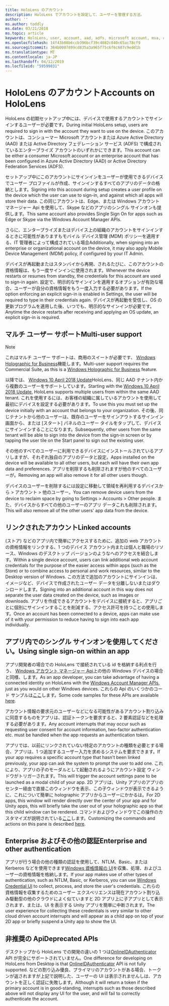 ```yaml
---
title: HoloLens のアカウント
description: HoloLens でアカウントを設定して、ユーザーを管理する方法。
author: ''
ms.author: toddly
ms.date: 03/21/2018
ms.topic: article
keywords: HoloLens, user, account, aad, adfs, microsoft account, msa, credentials
ms.openlocfilehash: 14f43b08b6ccb396bcf39c4082c840c65ac78cf9
ms.sourcegitcommit: 384b0087899cd835a3a965f75c6f6c607c9edd1b
ms.translationtype: MT
ms.contentlocale: ja-JP
ms.lasthandoff: 04/12/2019
ms.locfileid: "59599831"
---
```

# <a name="accounts-on-hololens"></a><span data-ttu-id="7fc26-104">HoloLens のアカウント</span><span class="sxs-lookup"><span data-stu-id="7fc26-104">Accounts on HoloLens</span></span>

<span data-ttu-id="7fc26-105">HoloLens の初期セットアップ中には、デバイスで使用するアカウントでサインインするユーザーが必要です。</span><span class="sxs-lookup"><span data-stu-id="7fc26-105">During initial HoloLens setup, users are required to sign in with the account they want to use on the device.</span></span> <span data-ttu-id="7fc26-106">このアカウントは、コンシューマー Microsoft アカウントまたは Azure Active Directory (AAD) または Active Directory フェデレーション サービス (ADFS) で構成されているエンタープライズ アカウントのいずれかにできます。</span><span class="sxs-lookup"><span data-stu-id="7fc26-106">This account can be either a consumer Microsoft account or an enterprise account that has been configured in Azure Active Directory (AAD) or Active Directory Federation Services (ADFS).</span></span>

<span data-ttu-id="7fc26-107">セットアップ中にこのアカウントにサインインをユーザーが使用できるデバイスでユーザー プロファイルが作成、サインインするすべてのアプリのデータの格納とします。</span><span class="sxs-lookup"><span data-stu-id="7fc26-107">Signing into this account during setup creates a user profile on the device which the user can use to sign-in, and against which all apps will store their data.</span></span> <span data-ttu-id="7fc26-108">この同じアカウントは、Edge、または Windows アカウント マネージャー Api を使用して、Skype などのアプリのシングル サインオンも提供します。</span><span class="sxs-lookup"><span data-stu-id="7fc26-108">This same account also provides Single Sign On for apps such as Edge or Skype via the Windows Account Manager APIs.</span></span>

<span data-ttu-id="7fc26-109">さらに、エンタープライズまたはデバイス上の組織のアカウントをサインインするときに可能性がありますもモバイル デバイス管理 (MDM) ポリシーを適用する、IT 管理者によって構成されている場合</span><span class="sxs-lookup"><span data-stu-id="7fc26-109">Additionally, when signing into an enterprise or organizational account on the device, it may also apply Mobile Device Management (MDM) policy, if configured by your IT Admin.</span></span>

<span data-ttu-id="7fc26-110">デバイスが再起動またはスタンバイから再開、されるたびに、このアカウントの資格情報は、もう一度サインインに使用されます。</span><span class="sxs-lookup"><span data-stu-id="7fc26-110">Whenever the device restarts or resumes from standby, the credentials for this account are used to sign-in again.</span></span> <span data-ttu-id="7fc26-111">設定で、明示的なサインインを適用するオプションが有効な場合、ユーザーが自分の資格情報をもう一度入力する必要があります。</span><span class="sxs-lookup"><span data-stu-id="7fc26-111">If the option enforcing an explicit sign-in is enabled in Settings, the user will be required to type in their credentials again.</span></span> <span data-ttu-id="7fc26-112">デバイスが再起動を受信し、OS の更新プログラムを適用した後、いつでも、明示的なサインインが必要です。</span><span class="sxs-lookup"><span data-stu-id="7fc26-112">Anytime the device restarts after receiving and applying an OS update, an explicit sign-in is required.</span></span>

## <a name="multi-user-support"></a><span data-ttu-id="7fc26-113">マルチ ユーザー サポート</span><span class="sxs-lookup"><span data-stu-id="7fc26-113">Multi-user support</span></span>

>[!NOTE]
><span data-ttu-id="7fc26-114">これはマルチ ユーザー サポートは、商用のスイートが必要です、 [Windows Holographic for Business](https://docs.microsoft.com/hololens/hololens-upgrade-enterprise)機能します。</span><span class="sxs-lookup"><span data-stu-id="7fc26-114">Multi-user support requires the Commercial Suite, as this is a [Windows Holographic for Business](https://docs.microsoft.com/hololens/hololens-upgrade-enterprise) feature.</span></span>

<span data-ttu-id="7fc26-115">以降では、 [Windows 10 April 2018 Update](release-notes-april-2018.md)HoloLens、同じ AAD テナント内から複数のユーザーをサポートしています。</span><span class="sxs-lookup"><span data-stu-id="7fc26-115">Starting with the [Windows 10 April 2018 Update](release-notes-april-2018.md), HoloLens supports multiple users from within the same AAD tenant.</span></span> <span data-ttu-id="7fc26-116">これを使用するには、お客様の組織に属しているアカウントを使用して最初にデバイスを設定する必要があります。</span><span class="sxs-lookup"><span data-stu-id="7fc26-116">To use this you must set up the device initially with an account that belongs to your organization.</span></span> <span data-ttu-id="7fc26-117">その後、同じテナントから他のユーザーは、既存のユーザーをサインアウトするサインイン画面から、または [スタート] パネルのユーザー タイルをタップして、デバイスにサインインすることになります。</span><span class="sxs-lookup"><span data-stu-id="7fc26-117">Subsequently, other users from the same tenant will be able to sign into the device from the sign-in screen or by tapping the user tile on the Start panel to sign out the existing user.</span></span> 

<span data-ttu-id="7fc26-118">その他のすべてのユーザーに利用できるデバイスにインストールされているアプリしますが、それぞれ独自のアプリのデータと設定。</span><span class="sxs-lookup"><span data-stu-id="7fc26-118">Apps installed on the device will be available to all other users, but each will have their own app data and preferences.</span></span> <span data-ttu-id="7fc26-119">アプリを削除するも削除されますが他のすべてのユーザーが。</span><span class="sxs-lookup"><span data-stu-id="7fc26-119">Removing an app will also remove it for all other users though.</span></span> 

<span data-ttu-id="7fc26-120">デバイスのユーザーを削除するには設定に移動して領域を再利用するデバイスから > アカウント > 他のユーザー。</span><span class="sxs-lookup"><span data-stu-id="7fc26-120">You can remove device users from the device to reclaim space by going to Settings > Accounts > Other people.</span></span> <span data-ttu-id="7fc26-121">また、デバイスからすべての他のユーザーのアプリ データこれも削除されます。</span><span class="sxs-lookup"><span data-stu-id="7fc26-121">This will also remove all of the other users' app data from the device.</span></span> 

## <a name="linked-accounts"></a><span data-ttu-id="7fc26-122">リンクされたアカウント</span><span class="sxs-lookup"><span data-stu-id="7fc26-122">Linked accounts</span></span>

<span data-ttu-id="7fc26-123">(ストア) などのアプリ内で簡単にアクセスするために、追加の web アカウントの資格情報をリンクする、1 つのデバイス アカウント内または個人と職場のリソース、Windows のデスクトップ バージョンのようなへのアクセスを結合します。</span><span class="sxs-lookup"><span data-stu-id="7fc26-123">Within a single device account, users can link additional web account credentials for the purpose of the easier access within apps (such as the Store) or to combine access to personal and work resources, similar to the Desktop version of Windows.</span></span> <span data-ttu-id="7fc26-124">この方法で追加のアカウントにサインインは、イメージなど、デバイスで作成されたユーザー データを分離しないまたはダウンロードします。</span><span class="sxs-lookup"><span data-stu-id="7fc26-124">Signing into an additional account in this way does not separate the user data created on the device, such as images or downloads.</span></span> <span data-ttu-id="7fc26-125">アプリを作成できるアカウントをデバイスに接続すると、アプリごとに個別にサインインすることを削減する、アクセス許可を持つことの使用します。</span><span class="sxs-lookup"><span data-stu-id="7fc26-125">Once an account has been connected to a device, apps can make use of it with your permission to reduce having to sign into each app individually.</span></span>

## <a name="using-single-sign-on-within-an-app"></a><span data-ttu-id="7fc26-126">アプリ内でのシングル サインオンを使用してください。</span><span class="sxs-lookup"><span data-stu-id="7fc26-126">Using single sign-on within an app</span></span>

<span data-ttu-id="7fc26-127">アプリ開発者の場合での HoloLens で接続されている id を格納する利点を行う、 [Windows アカウント マネージャー Api](https://msdn.microsoft.com/library/windows/apps/xaml/windows.security.authentication.web.core.aspx)上の他の Windows デバイスの場合と同様、します。</span><span class="sxs-lookup"><span data-stu-id="7fc26-127">As an app developer, you can take advantage of having a connected identity on HoloLens with the [Windows Account Manager APIs](https://msdn.microsoft.com/library/windows/apps/xaml/windows.security.authentication.web.core.aspx), just as you would on other Windows devices.</span></span> <span data-ttu-id="7fc26-128">これらの Api のいくつかのコード サンプルは[ここ](http://go.microsoft.com/fwlink/p/?LinkId=620621)します。</span><span class="sxs-lookup"><span data-stu-id="7fc26-128">Some code samples for these APIs are available [here](http://go.microsoft.com/fwlink/p/?LinkId=620621).</span></span>

<span data-ttu-id="7fc26-129">アカウント情報の要求元のユーザーなどになる可能性があるアカウント割り込みに同意するものをアプリは、認証トークンを要求すると、2 要素認証などを処理する必要があります。</span><span class="sxs-lookup"><span data-stu-id="7fc26-129">Any account interrupts that may occur such as requesting user consent for account information, two-factor authentication etc. must be handled when the app requests an authentication token.</span></span>

<span data-ttu-id="7fc26-130">アプリでは、以前にリンクされていない特定のアカウントの種類を必要とする場合、アプリは、1 つ追加するユーザー入力を求めるシステムを要求できます。</span><span class="sxs-lookup"><span data-stu-id="7fc26-130">If your app requires a specific account type that hasn't been linked previously, your app can ask the system to prompt the user to add one.</span></span> <span data-ttu-id="7fc26-131">これにより、アプリの子のモーダルとして起動されるようにアカウント設定 ウィンドウがトリガーされます。</span><span class="sxs-lookup"><span data-stu-id="7fc26-131">This will trigger the account settings pane to be launched as a modal child of your app.</span></span> <span data-ttu-id="7fc26-132">2D アプリは、Unity アプリのアプリのセンター経由で直接このウィンドウを表示、この子ウィンドウが表示できるように、これについて簡単に holographic アプリからユーザーにかかるは。</span><span class="sxs-lookup"><span data-stu-id="7fc26-132">For 2D apps, this window will render directly over the center of your app and for Unity apps, this will briefly take the user out of your holographic app so that this child window can be rendered.</span></span> <span data-ttu-id="7fc26-133">コマンドおよびウィンドウでこの操作のカスタマイズが説明されている[ここ](https://msdn.microsoft.com/library/windows/apps/windows.ui.applicationsettings.webaccountcommand.aspx)します。</span><span class="sxs-lookup"><span data-stu-id="7fc26-133">Customizing the commands and actions on this pane is described [here](https://msdn.microsoft.com/library/windows/apps/windows.ui.applicationsettings.webaccountcommand.aspx).</span></span>

## <a name="enterprise-and-other-authentication"></a><span data-ttu-id="7fc26-134">Enterprise およびその他の認証</span><span class="sxs-lookup"><span data-stu-id="7fc26-134">Enterprise and other authentication</span></span>

<span data-ttu-id="7fc26-135">アプリが行う場合の他の種類の認証を使用して、NTLM、Basic、または Kerberos などを使用できます[Windows 資格情報の UI](https://msdn.microsoft.com/library/windows/apps/windows.security.credentials.ui.aspx)を収集、処理、およびユーザーの資格情報を格納します。</span><span class="sxs-lookup"><span data-stu-id="7fc26-135">If your app makes use of other types of authentication, such as NTLM, Basic, or Kerberos, you can use [Windows Credential UI](https://msdn.microsoft.com/library/windows/apps/windows.security.credentials.ui.aspx) to collect, process, and store the user's credentials.</span></span> <span data-ttu-id="7fc26-136">これらの資格情報を収集するためのユーザー エクスペリエンスは現在アカウント割り込み駆動型の他のクラウドによく似ていますと 2D アプリ上に子アプリとして表示されます、または、UI を表示する Unity アプリを簡単に中断されます。</span><span class="sxs-lookup"><span data-stu-id="7fc26-136">The user experience for collecting these credentials is very similar to other cloud driven account interrupts and will appear as a child app on top of your 2D app or briefly suspend a Unity app to show the UI.</span></span>

## <a name="deprecated-apis"></a><span data-ttu-id="7fc26-137">非推奨の Api</span><span class="sxs-lookup"><span data-stu-id="7fc26-137">Deprecated APIs</span></span>

<span data-ttu-id="7fc26-138">デスクトップから HoloLens での開発の違いの 1 つは[OnlineIDAuthenticator](https://msdn.microsoft.com/library/windows/apps/windows.security.authentication.onlineid.onlineidauthenticator.aspx) API が完全にサポートされていません。</span><span class="sxs-lookup"><span data-stu-id="7fc26-138">One difference for developing on HoloLens from Desktop is that [OnlineIDAuthenticator](https://msdn.microsoft.com/library/windows/apps/windows.security.authentication.onlineid.onlineidauthenticator.aspx) API is not fully supported.</span></span> <span data-ttu-id="7fc26-139">などの割り込み優良、プライマリのアカウントがある場合、トークンが返されますが上記で説明した、ユーザーの UI は表示されませんしは、アカウントを正しく認証に失敗します。</span><span class="sxs-lookup"><span data-stu-id="7fc26-139">Although it will return a token if the primary account is in good-standing, interrupts such as those described above will not display any UI for the user, and will fail to correctly authenticate the account.</span></span>

